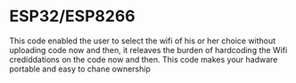 # ESP32/ESP8266
This code enabled the user to select the wifi of his or her choice without uploading code now and then, it releaves the burden of hardcoding the Wifi crediddations on the code now and then.
This code makes your hadware portable and easy to chane ownership
